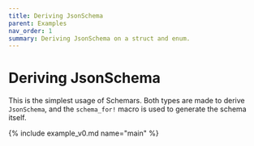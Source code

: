 ```yaml
---
title: Deriving JsonSchema
parent: Examples
nav_order: 1
summary: Deriving JsonSchema on a struct and enum.
---
```


# Deriving JsonSchema

This is the simplest usage of Schemars. Both types are made to derive `JsonSchema`, and the `schema_for!` macro is used to generate the schema itself.

{% include example_v0.md name="main" %}
